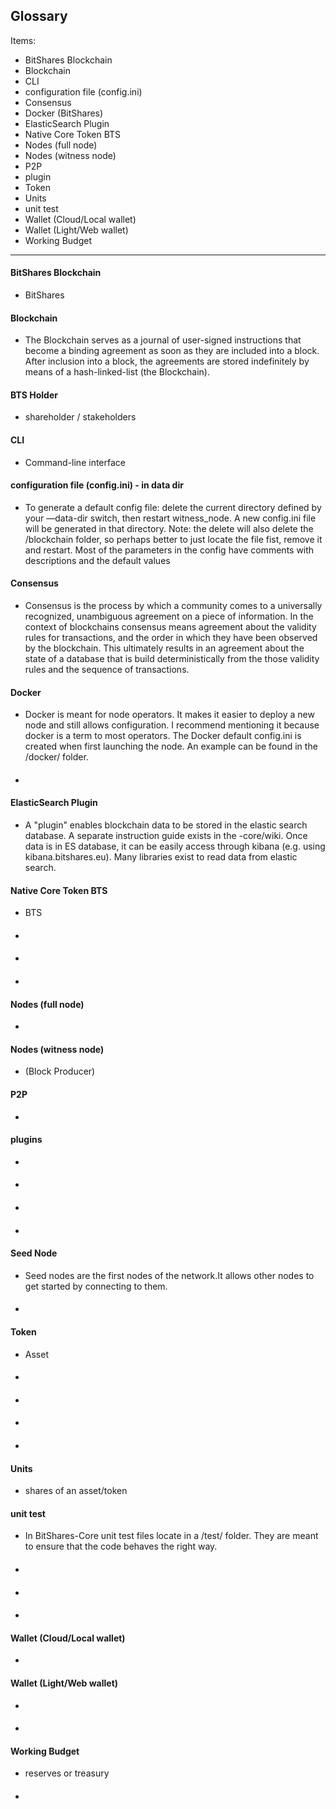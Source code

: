 ## Glossary

Items:
- BitShares Blockchain
- Blockchain
- CLI
- configuration file (config.ini)
- Consensus
- Docker (BitShares) 
- ElasticSearch Plugin
- Native Core Token BTS
- Nodes (full node)
- Nodes (witness node)
- P2P
- plugin
- Token
- Units
- unit test
- Wallet (Cloud/Local  wallet)
- Wallet (Light/Web wallet)
- Working Budget


************

#### BitShares Blockchain
- BitShares
#### Blockchain
-  	The Blockchain serves as a journal of user-signed instructions that become a binding agreement as soon as they are included into a block. After inclusion into a block, the agreements are stored indefinitely by means of a hash-linked-list (the Blockchain).
#### BTS Holder
- shareholder / stakeholders
#### CLI
- Command-line interface
#### configuration file (config.ini) - in data dir
- To generate a default config file: delete the current directory defined by your —data-dir switch, then restart witness_node. A new config.ini file will be generated in that directory. Note: the delete will also delete the /blockchain folder, so perhaps better to just locate the file fist, remove it and restart. Most of the parameters in the config have comments with descriptions and the default values
#### Consensus
- Consensus is the process by which a community comes to a universally recognized, unambiguous agreement on a piece of information. In the context of blockchains consensus means agreement about the validity rules for transactions, and the order in which they have been observed by the blockchain. This ultimately results in an agreement about the state of a database that is build deterministically from the those validity rules and the sequence of transactions.
#### Docker 
- Docker is meant for node operators. It makes it easier to deploy a new node and still allows configuration. I recommend mentioning it because docker is a term to most operators.  The Docker default config.ini is created when first launching the node. An example can be found in the /docker/ folder.
####
-
#### ElasticSearch Plugin
- A "plugin" enables blockchain data to be stored in the elastic search database. A separate instruction guide exists in the -core/wiki. Once data is in ES database, it can be easily access through kibana (e.g. using kibana.bitshares.eu). Many libraries exist to read data from elastic search.
#### Native Core Token BTS
- BTS
#### 
- 
#### 
- 
#### 
- 
#### Nodes (full node)
- 
#### Nodes (witness node)
- (Block Producer)
#### P2P
- 
#### plugins
- 
#### 
-
#### 
-
#### 
-
#### Seed Node
- Seed nodes are the first nodes of the network.It allows other nodes to get started by connecting to them.
#### 
-
#### Token
- Asset
#### 
- 
#### 
- 
#### 
- 
#### 
- 
#### Units
- shares of an asset/token
#### unit test
- In BitShares-Core unit test files locate in a /test/ folder. They are meant to ensure that the code behaves the right way.
#### 
- 
#### 
- 
#### 
- 
#### Wallet (Cloud/Local wallet)
- 
#### Wallet (Light/Web wallet)
- 
#### 
- 
#### Working Budget
- reserves or treasury
#### 
- 

